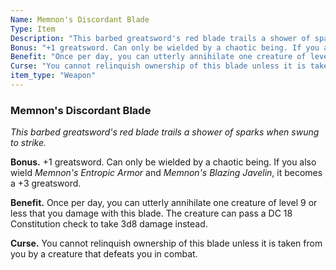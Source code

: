 ```yaml
---
Name: Memnon's Discordant Blade
Type: Item
Description: "This barbed greatsword's red blade trails a shower of sparks when swung to strike."
Bonus: "+1 greatsword. Can only be wielded by a chaotic being. If you also wield *Memnon's Entropic Armor* and *Memnon's Blazing Javelin*, it becomes a +3 greatsword."
Benefit: "Once per day, you can utterly annihilate one creature of level 9 or less that you damage with this blade. The creature can pass a DC 18 Constitution check to take 3d8 damage instead."
Curse: "You cannot relinquish ownership of this blade unless it is taken from you by a creature that defeats you in combat."
item_type: "Weapon"
---
```


### Memnon's Discordant Blade

_This barbed greatsword's red blade trails a shower of sparks when swung to strike._

**Bonus.** +1 greatsword. Can only be wielded by a chaotic being. If you also wield *Memnon's Entropic Armor* and *Memnon's Blazing Javelin*, it becomes a +3 greatsword.

**Benefit.** Once per day, you can utterly annihilate one creature of level 9 or less that you damage with this blade. The creature can pass a DC 18 Constitution check to take 3d8 damage instead.

**Curse.** You cannot relinquish ownership of this blade unless it is taken from you by a creature that defeats you in combat.

